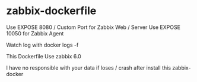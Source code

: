 # zabbix-dockerfile

Use EXPOSE 8080 / Custom Port for Zabbix Web / Server
Use EXPOSE 10050  for Zabbix Agent


Watch log with docker logs -f <container-name>

This Dockerfile Use zabbix 6.0

I have no responsible with your data if loses / crash after install this zabbix-docker